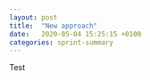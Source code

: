 ```yaml
---
layout: post
title:  "New approach"
date:   2020-05-04 15:25:15 +0100
categories: sprint-summary
---
```

Test
